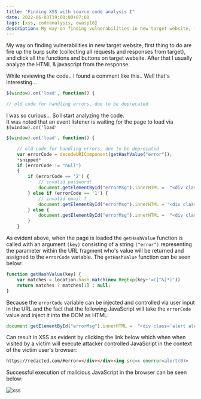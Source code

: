 ```yaml
---
title: "Finding XSS with source code analysis I"
date: 2022-06-03T19:00:00+07:00
tags: [xss, codeanalysis, owasp10]
description: My way on finding vulnerabilities in new target website, first thing to do are fire up the burp suite (collecting all requests and responses from target).
---
```

My way on finding vulnerabilities in new target website, first thing to do are fire up the burp suite (collecting all requests and responses from target), and click all the functions and buttons on target website. After that I usually analyze the HTML & javascript from the response.

While reviewing the code.. I found a comment like this.. Well that's interesting...

```js
$(window).on('load', function() {

// old code for handling errors, due to be deprecated
```

I was so curious... So I start analyzing the code.  
It was noted that an event listener is waiting for the page to load via `$(window).on('load'`

```js
$(window).on('load', function() {

    // old code for handling errors, due to be deprecated
    var errorCode = decodeURIComponent(getHashValue("error"));  
    *snipped*
    if (errorCode != "null")
    {
        if (errorCode == '2') {
            // invalid password!
            document.getElementById("errorMsg").innerHTML =  "<div class='alert alert-danger mt-3 d-inline-block' role='alert'> <span class='badge badge-secondary'>Error "+errorCode+"</span> - No match with our records.</div>";
        } else if (errorCode == '1') {
            // invalid email ?
            document.getElementById("errorMsg").innerHTML = "<div class='alert alert-danger mt-3 d-inline-block' role='alert'> <span class='badge badge-secondary'>Error "+errorCode+"</span> - Not valid. </div>";
        } else {
            document.getElementById("errorMsg").innerHTML =  "<div class='alert alert-danger mt-3 d-inline-block' role='alert'> Error "+errorCode+" - An unexpected error occured. </div>";
        }
    }

```

As evident above, when the page is loaded the `getHashValue` function is called with an argument `(key)` consisting of a string `("error")` representing the parameter within the URL fragment who's value will be returned and assigned to the `errorCode` variable. The `getHashValue` function can be seen below:

```js
function getHashValue(key) {
    var matches = location.hash.match(new RegExp(key+'=([^&]*)'))
    return matches ? matches[1] : null;
}
```

Because the `errorCode` variable can be injected and controlled via user input in the URL and the fact that the following JavaScript will take the `errorCode` value and inject it into the DOM as HTML:

```js
document.getElementById("errorMsg").innerHTML =  "<div class='alert alert-danger mt-3 d-inline-block' role='alert'> Error "+errorCode+" - An unexpected error occured. </div>";

```

Can result in XSS as evident by clicking the link below which when when visited by a victim will execute attacker controlled JavaScript in the context of the victim user's browser:

```html
https://redacted.com/#error=</div></div><img src=x onerror=alert(0)>
```

Successful execution of malicious JavaScript in the browser can be seen below:

![xss](/images/001.png)